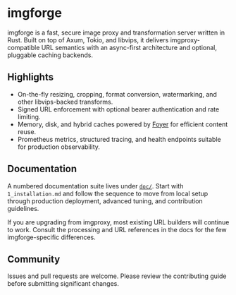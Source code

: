 # imgforge

imgforge is a fast, secure image proxy and transformation server written in Rust. Built on top of Axum, Tokio, and libvips, it delivers imgproxy-compatible URL semantics with an async-first architecture and optional, pluggable caching backends.

## Highlights

- On-the-fly resizing, cropping, format conversion, watermarking, and other libvips-backed transforms.
- Signed URL enforcement with optional bearer authentication and rate limiting.
- Memory, disk, and hybrid caches powered by [Foyer](https://docs.rs/foyer) for efficient content reuse.
- Prometheus metrics, structured tracing, and health endpoints suitable for production observability.

## Documentation

A numbered documentation suite lives under [`doc/`](doc/). Start with `1_installation.md` and follow the sequence to move from local setup through production deployment, advanced tuning, and contribution guidelines.

If you are upgrading from imgproxy, most existing URL builders will continue to work. Consult the processing and URL references in the docs for the few imgforge-specific differences.

## Community

Issues and pull requests are welcome. Please review the contributing guide before submitting significant changes.
